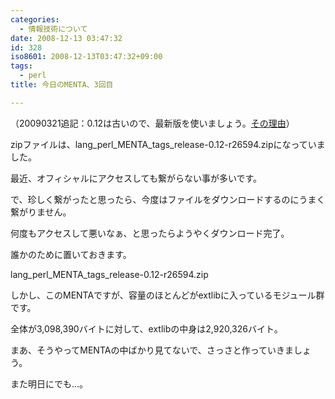 ```yaml
---
categories:
  - 情報技術について
date: 2008-12-13 03:47:32
id: 328
iso8601: 2008-12-13T03:47:32+09:00
tags:
  - perl
title: 今日のMENTA、3回目

---
```


<p>（20090321追記：0.12は古いので、最新版を使いましょう。<a href="https://www.nqou.net/2009/03/21/042458">その理由</a>）</p>

<p>zipファイルは、lang_perl_MENTA_tags_release-0.12-r26594.zipになっていました。</p>

<p>最近、オフィシャルにアクセスしても繋がらない事が多いです。</p>

<p>で、珍しく繋がったと思ったら、今度はファイルをダウンロードするのにうまく繋がりません。</p>

<p>何度もアクセスして悪いなぁ、と思ったらようやくダウンロード完了。</p>

<p>誰かのために置いておきます。</p>

<p><span class="mt-enclosure mt-enclosure-file" style="display: inline;">lang_perl_MENTA_tags_release-0.12-r26594.zip</span></p>

<p>しかし、このMENTAですが、容量のほとんどがextlibに入っているモジュール群です。</p>

<p>全体が3,098,390バイトに対して、extlibの中身は2,920,326バイト。</p>

<p>まあ、そうやってMENTAの中ばかり見てないで、さっさと作っていきましょう。</p>

<p>また明日にでも&#133;。</p>
    	